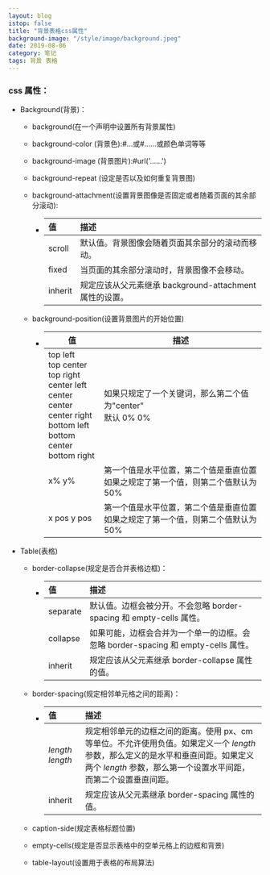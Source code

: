 ```yaml
---
layout: blog
istop: false
title: "背景表格css属性"
background-image: "/style/image/background.jpeg"
date: 2019-08-06
category: 笔记
tags: 背景 表格
---
```


### css 属性：

- Background(背景)：

  - background(在一个声明中设置所有背景属性)

  - background-color (背景色):#...或#......或颜色单词等等

  - background-image (背景图片):#url('......')

  - background-repeat (设定是否以及如何重复背景图)

  - background-attachment(设置背景图像是否固定或者随着页面的其余部分滚动):

    - | 值      | 描述                                                    |
      | :------ | :------------------------------------------------------ |
      | scroll  | 默认值。背景图像会随着页面其余部分的滚动而移动。        |
      | fixed   | 当页面的其余部分滚动时，背景图像不会移动。              |
      | inherit | 规定应该从父元素继承 background-attachment 属性的设置。 |

  - background-position(设置背景图片的开始位置)

    - | 值                                                                                                                                                        | 描述                                                                                   |
      | --------------------------------------------------------------------------------------------------------------------------------------------------------- | -------------------------------------------------------------------------------------- |
      | top left<br />top center <br />top right<br />center left <br />center center <br />center right <br />bottom left <br />bottom center <br />bottom right | 如果只规定了一个关键词，那么第二个值为"center"<br />默认 0% 0%                         |
      | x% y%                                                                                                                                                     | 第一个值是水平位置，第二个值是垂直位置<br />如果之规定了第一个值，则第二个值默认为 50% |
      | x pos y pos                                                                                                                                               | 第一个值是水平位置，第二个值是垂直位置<br />如果之规定了第一个值，则第二个值默认为 50% |

- Table(表格)

  - border-collapse(规定是否合并表格边框)：

    - | 值       | 描述                                                                              |
      | :------- | :-------------------------------------------------------------------------------- |
      | separate | 默认值。边框会被分开。不会忽略 border-spacing 和 empty-cells 属性。               |
      | collapse | 如果可能，边框会合并为一个单一的边框。会忽略 border-spacing 和 empty-cells 属性。 |
      | inherit  | 规定应该从父元素继承 border-collapse 属性的值。                                   |

  - border-spacing(规定相邻单元格之间的距离)：

    - | 值              | 描述                                                                                                                                                                                                 |
      | :-------------- | :--------------------------------------------------------------------------------------------------------------------------------------------------------------------------------------------------- |
      | _length length_ | 规定相邻单元的边框之间的距离。使用 px、cm 等单位。不允许使用负值。如果定义一个 _length_ 参数，那么定义的是水平和垂直间距。如果定义两个 _length_ 参数，那么第一个设置水平间距，而第二个设置垂直间距。 |
      | inherit         | 规定应该从父元素继承 border-spacing 属性的值。                                                                                                                                                       |

  - caption-side(规定表格标题位置)

  - empty-cells(规定是否显示表格中的空单元格上的边框和背景)

  - table-layout(设置用于表格的布局算法)
